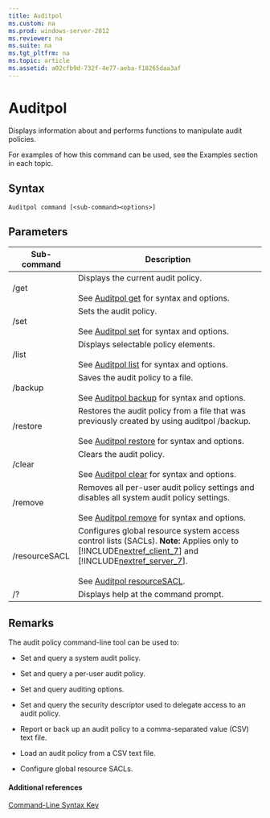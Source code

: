 ```yaml
---
title: Auditpol
ms.custom: na
ms.prod: windows-server-2012
ms.reviewer: na
ms.suite: na
ms.tgt_pltfrm: na
ms.topic: article
ms.assetid: a02cfb9d-732f-4e77-aeba-f18265daa3af
---
```

# Auditpol
Displays information about and performs functions to manipulate audit policies.  
  
For examples of how this command can be used, see the Examples section in each topic.  
  
## Syntax  
  
```  
Auditpol command [<sub-command><options>]  
```  
  
## Parameters  
  
|Sub\-command|Description|  
|----------------|---------------|  
|\/get|Displays the current audit policy.<br /><br />See [Auditpol get](Auditpol-get.md) for syntax and options.|  
|\/set|Sets the audit policy.<br /><br />See [Auditpol set](Auditpol-set.md) for syntax and options.|  
|\/list|Displays selectable policy elements.<br /><br />See [Auditpol list](Auditpol-list.md) for syntax and options.|  
|\/backup|Saves the audit policy to a file.<br /><br />See [Auditpol backup](Auditpol-backup.md) for syntax and options.|  
|\/restore|Restores the audit policy from a file that was previously created by using auditpol \/backup.<br /><br />See [Auditpol restore](Auditpol-restore.md) for syntax and options.|  
|\/clear|Clears the audit policy.<br /><br />See [Auditpol clear](Auditpol-clear.md) for syntax and options.|  
|\/remove|Removes all per\-user audit policy settings and disables all system audit policy settings.<br /><br />See [Auditpol remove](Auditpol-remove.md) for syntax and options.|  
|\/resourceSACL|Configures global resource system access control lists \(SACLs\). **Note:** Applies only to [!INCLUDE[nextref_client_7](includes/nextref_client_7_md.md)] and [!INCLUDE[nextref_server_7](includes/nextref_server_7_md.md)].<br /><br />See [Auditpol resourceSACL](Auditpol-resourceSACL.md).|  
|\/?|Displays help at the command prompt.|  
  
## Remarks  
The audit policy command\-line tool can be used to:  
  
-   Set and query a system audit policy.  
  
-   Set and query a per\-user audit policy.  
  
-   Set and query auditing options.  
  
-   Set and query the security descriptor used to delegate access to an audit policy.  
  
-   Report or back up an audit policy to a comma\-separated value \(CSV\) text file.  
  
-   Load an audit policy from a CSV text file.  
  
-   Configure global resource SACLs.  
  
#### Additional references  
[Command-Line Syntax Key](Command-Line-Syntax-Key.md)  
  


